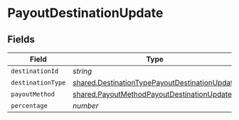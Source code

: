 # PayoutDestinationUpdate


## Fields

| Field                                                                                                          | Type                                                                                                           | Required                                                                                                       | Description                                                                                                    |
| -------------------------------------------------------------------------------------------------------------- | -------------------------------------------------------------------------------------------------------------- | -------------------------------------------------------------------------------------------------------------- | -------------------------------------------------------------------------------------------------------------- |
| `destinationId`                                                                                                | *string*                                                                                                       | :heavy_minus_sign:                                                                                             | N/A                                                                                                            |
| `destinationType`                                                                                              | [shared.DestinationTypePayoutDestinationUpdate](../../models/shared/destinationtypepayoutdestinationupdate.md) | :heavy_minus_sign:                                                                                             | N/A                                                                                                            |
| `payoutMethod`                                                                                                 | [shared.PayoutMethodPayoutDestinationUpdate](../../models/shared/payoutmethodpayoutdestinationupdate.md)       | :heavy_minus_sign:                                                                                             | N/A                                                                                                            |
| `percentage`                                                                                                   | *number*                                                                                                       | :heavy_minus_sign:                                                                                             | N/A                                                                                                            |